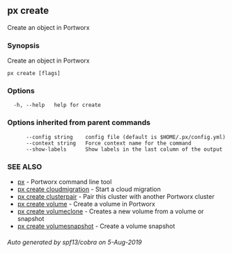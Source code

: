 ## px create

Create an object in Portworx

### Synopsis

Create an object in Portworx

```
px create [flags]
```

### Options

```
  -h, --help   help for create
```

### Options inherited from parent commands

```
      --config string    config file (default is $HOME/.px/config.yml)
      --context string   Force context name for the command
      --show-labels      Show labels in the last column of the output
```

### SEE ALSO

* [px](px.md)	 - Portworx command line tool
* [px create cloudmigration](px_create_cloudmigration.md)	 - Start a cloud migration
* [px create clusterpair](px_create_clusterpair.md)	 - Pair this cluster with another Portworx cluster
* [px create volume](px_create_volume.md)	 - Create a volume in Portworx
* [px create volumeclone](px_create_volumeclone.md)	 - Creates a new volume from a volume or snapshot
* [px create volumesnapshot](px_create_volumesnapshot.md)	 - Create a volume snapshot

###### Auto generated by spf13/cobra on 5-Aug-2019
